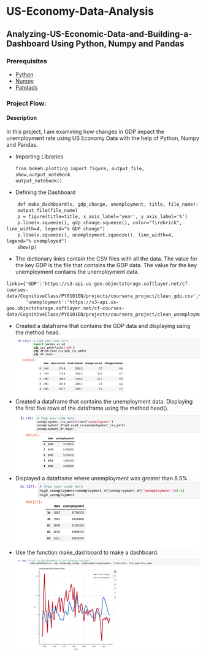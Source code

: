 # US-Economy-Data-Analysis
## Analyzing-US-Economic-Data-and-Building-a-Dashboard Using Python, Numpy and Pandas

### Prerequisites

* [Python](https://www.python.org/downloads/release/python-360/)
* [Numpy](https://pypi.org/project/numpy/)
* [Pandads](https://pandas.pydata.org/getpandas.html)

### Project Flow:
#### Description
In this project, I am examining how changes in GDP impact the unemployment rate using US Economy Data with the help of Python, Numpy and Pandas.

* Importing Libraries
  ```
  from bokeh.plotting import figure, output_file, show,output_notebook
  output_notebook() 
  ```
* Defining the Dashboard
```
    def make_dashboard(x, gdp_change, unemployment, title, file_name):
    output_file(file_name)
    p = figure(title=title, x_axis_label='year', y_axis_label='%')
    p.line(x.squeeze(), gdp_change.squeeze(), color="firebrick", line_width=4, legend="% GDP change")
    p.line(x.squeeze(), unemployment.squeeze(), line_width=4, legend="% unemployed")
    show(p)
```
* The dictionary  links contain the CSV files with all the data. The value for the key GDP is the file that contains the GDP data. The value for the key unemployment contains the unemployment data.
```
links={'GDP':'https://s3-api.us-geo.objectstorage.softlayer.net/cf-courses-data/CognitiveClass/PY0101EN/projects/coursera_project/clean_gdp.csv',\
       'unemployment':'https://s3-api.us-geo.objectstorage.softlayer.net/cf-courses-data/CognitiveClass/PY0101EN/projects/coursera_project/clean_unemployment.csv'}
```

* Created a dataframe that contains the GDP data and displaying using the method head.
![alt_text](https://github.com/AnuragGupta93/US-Economy-Data-Analysis/blob/master/gdp_df.png)
* Created a dataframe that contains the unemployment data. Displaying the first five rows 
  of the dataframe using the method head().
  ![alt_text](https://github.com/AnuragGupta93/US-Economy-Data-Analysis/blob/master/unemployment_df.png)
* Displayed a dataframe where unemployment was greater than 8.5% . 
![alt_text](https://github.com/AnuragGupta93/US-Economy-Data-Analysis/blob/master/high_employment.png)
* Use the function make_dashboard to make a dashboard.
![alt_text](https://github.com/AnuragGupta93/US-Economy-Data-Analysis/blob/master/dash_board.png)


